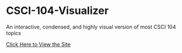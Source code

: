 # CSCI-104-Visualizer
An interactive, condensed, and highly visual version of most CSCI 104 topics

[Click Here to View the Site](http://colbyhaskell.com/CSCI-104-Visualizer/)

